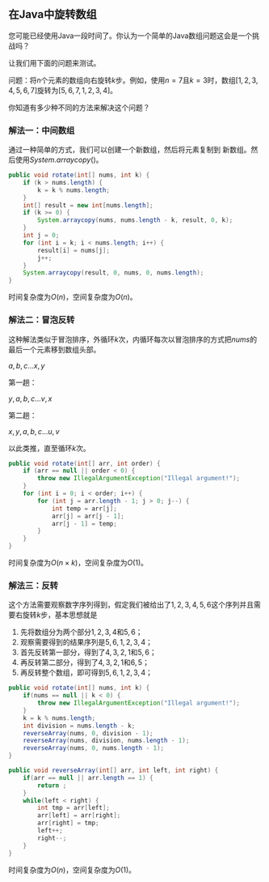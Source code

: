 ## 在Java中旋转数组

您可能已经使用Java一段时间了。你认为一个简单的Java数组问题这会是一个挑战吗？

让我们用下面的问题来测试。

问题：将$n$个元素的数组向右旋转$k$步。例如，使用$n=7$且$k=3$时，数组$[1,2,3,4,5,6,7]$旋转为$[5,6,7,1,2,3,4]$。

你知道有多少种不同的方法来解决这个问题？

### 解法一：中间数组

通过一种简单的方式，我们可以创建一个新数组，然后将元素复制到
新数组。然后使用$System.arraycopy()$。

```java
public void rotate(int[] nums, int k) {
    if (k > nums.length) {
        k = k % nums.length;
    }
    int[] result = new int[nums.length];
    if (k >= 0) {
        System.arraycopy(nums, nums.length - k, result, 0, k);
    }
    int j = 0;
    for (int i = k; i < nums.length; i++) {
        result[i] = nums[j];
        j++;
    }
    System.arraycopy(result, 0, nums, 0, nums.length);
}
```

时间复杂度为$O(n)$，空间复杂度为$O(n)$。

### 解法二：冒泡反转

这种解法类似于冒泡排序，外循环$k$次，内循环每次以冒泡排序的方式把$nums$的最后一个元素移到数组头部。

$a,b,c...x,y$

第一趟：

$y,a,b,c...v,x$

第二趟：

$x,y,a,b,c...u,v$

以此类推，直至循环$k$次。

```java
public void rotate(int[] arr, int order) {
    if (arr == null || order < 0) {
        throw new IllegalArgumentException("Illegal argument!");
    }
    for (int i = 0; i < order; i++) {
        for (int j = arr.length - 1; j > 0; j--) {
            int temp = arr[j];
            arr[j] = arr[j - 1];
            arr[j - 1] = temp;
        }
    }
}
```

时间复杂度为$O(n\times k)$，空间复杂度为$O(1)$。

### 解法三：反转

这个方法需要观察数字序列得到，假定我们被给出了$1,2,3,4,5,6$这个序列并且需要右旋转$k$步，基本思想就是

1. 先将数组分为两个部分$1,2,3,4$和$5,6$；
2. 观察需要得到的结果序列是$5,6,1,2,3,4$；
3. 首先反转第一部分，得到了$4,3,2,1$和$5,6$；
4. 再反转第二部分，得到了$4,3,2,1$和$6,5$；
5. 再反转整个数组，即可得到$5,6,1,2,3,4$；

```java
public void rotate(int[] nums, int k) {
	if(nums == null || k < 0) {
        throw new IllegalArgumentException("Illegal argument!");
    }
    k = k % nums.length;
    int division = nums.length - k;
    reverseArray(nums, 0, division - 1);
    reverseArray(nums, division, nums.length - 1);
    reverseArray(nums, 0, nums.length - 1);
}

public void reverseArray(int[] arr, int left, int right) {
    if(arr == null || arr.length == 1) {
        return ;
    }
    while(left < right) {
        int tmp = arr[left];
        arr[left] = arr[right];
        arr[right] = tmp;
        left++;
        right--;
    }
}
```

时间复杂度为$O(n)$，空间复杂度为$O(1)$。

